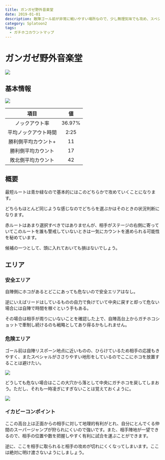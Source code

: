 ```yaml
---
title: ガンガゼ野外音楽堂
date: 2019-01-01
description: 敵陣ゴール前が非常に戦いやすい場所なので、少し無理気味でも攻め、スペシャルささりやすいので、ガンガン使っていきましょう
category: Splatoon2
tags:
  - ガチホコカウントマップ
---
```


# ガンガゼ野外音楽堂

![](https://pbs.twimg.com/media/Ec7pkXEWkAAbt5i?format=png)

## 基本情報

![](https://pbs.twimg.com/media/Ec7pkOEXkAAGsy-?format=png)

|         項目         |   値   |
| :------------------: | :----: |
|    ノックアウト率    | 36.97% |
| 平均ノックアウト時間 |  2:25  |
| 勝利側平均カウント+  |   11   |
|  勝利側平均カウント  |   17   |
|  敗北側平均カウント  |   42   |

## 概要

最短ルートは青か緑なので基本的にはこのどちらかで攻めていくことになります。

どちらもほとんど同じような感じなのでどちらを選ぶかはそのときの状況判断になります。

赤ルートはあまり選択すべきではありませんが、相手がステージの右側に寄っていてこのルートを誰も警戒していないときは一気にカウントを進められる可能性を秘めています。

候補の一つとして、頭に入れておいても損はないでしょう。

## エリア

### 安全エリア

自陣側にホコがあるとどこにあっても危ないので安全エリアはなし。

逆にいえばリードはしているものの自力で負けていて中央に戻すと却って危ない場合には自陣で時間を稼ぐという手もある。

その場合は相手が周りにいないことを確認した上で、自陣高台上からガチホコショットで牽制し続けるのも戦略としてあり得るかもしれません。

### 危険エリア

ゴール前は自陣リスポーン地点に近いものの、ひらけているため相手の応援もきやすく、またスペシャルがささりやすい地形をしているのでここにホコを放置することは避けたい。

![](https://pbs.twimg.com/media/E3GZEvmUUAMJQP0?format=png)

どうしても危ない場合はここの大穴から落として中央にガチホコを戻してしまおう。ただし、それも一時凌ぎにすぎないことは覚えておくように。

![](https://pbs.twimg.com/media/E3GZGmAVoAIRHuI?format=png)

### イカビーコンポイント

ここの高台上は正面からの相手に対して地理的有利がとれ、自分にとんでくる仲間のスーパージャンプが狩られにくいので強いです。また、相手陣地が一望できるので、相手の位置や数を把握しやすく有利に試合を運ぶことができます。

逆に、ここを相手に取られると相手の攻めが切れにくくなってしまいます。ここは絶対に明け渡さないようにしましょう。
